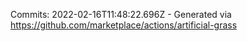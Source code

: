 Commits: 2022-02-16T11:48:22.696Z - Generated via https://github.com/marketplace/actions/artificial-grass
<br>
